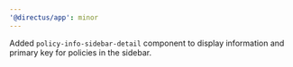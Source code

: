 ```yaml
---
'@directus/app': minor
---
```


Added `policy-info-sidebar-detail` component to display information and primary key for policies in the sidebar.

